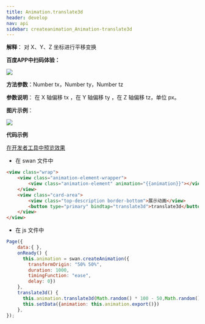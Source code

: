```yaml
---
title: Animation.translate3d
header: develop
nav: api
sidebar: createanimation_Animation-translate3d
---
```

 

**解释**： 对 X、Y、Z 坐标进行平移变换

**百度APP中扫码体验：**

<img src="https://b.bdstatic.com/miniapp/assets/images/doc_demo/translate3d.png"  class="demo-qrcode-image" />

**方法参数**：Number tx，Number ty，Number tz 

**参数说明**： 在 X 轴偏移 tx ，在 Y 轴偏移 ty ，在 Z 轴偏移 tz，单位 px。

**图片示例**：

<div class="m-doc-custom-examples">
    <div class="m-doc-custom-examples-correct">
        <img src="https://b.bdstatic.com/miniapp/images/translate3d.gif">
    </div>
    <div class="m-doc-custom-examples-correct">
        <img src=" ">
    </div>
    <div class="m-doc-custom-examples-correct">
        <img src=" ">
    </div>     
</div>

**代码示例**

<a href="swanide://fragment/90dfd1038c8a49c6b92de921d43e555b1574217718126" title="在开发者工具中预览效果" target="_self">在开发者工具中预览效果</a>

* 在 swan 文件中

```html
<view class="wrap">
    <view class="animation-element-wrapper">
        <view class="animation-element" animation="{{animation}}"></view>
    </view>
    <view class="card-area">
        <view class="top-description border-bottom">展示动画</view>
        <button type="primary" bindtap="translate3d">translate3d</button>
    </view>
</view>
```
* 在 js 文件中

```js
Page({
    data:{ },
    onReady() {
      this.animation = swan.createAnimation({
        transformOrigin: "50% 50%",
        duration: 1000,
        timingFunction: "ease",
        delay: 0})
    },
    translate3d() {
      this.animation.translate3d(Math.random() * 100 - 50,Math.random() * 100 - 50,Math.random() * 100 - 50).step()
      this.setData({animation: this.animation.export()})
    },
});
```
